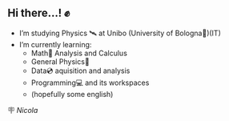 ## Hi there...! ✊

- I’m studying Physics 🛰 at Unibo (University of Bologna🏫)(IT)
- I’m currently learning:
    - Math🧮 Analysis and Calculus
    - General Physics🔭
    - Data💿 aquisition and analysis
    - Programming💻 and its workspaces
    - (hopefully some english)
 
🪧 _Nicola_ 
